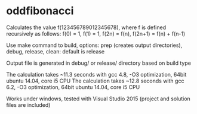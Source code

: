 # oddfibonacci
Calculates the value f(123456789012345678), where f is defined recursively as follows:
f(0) = 1,
f(1) = 1,
f(2n) = f(n),
f(2n+1) = f(n) + f(n-1)

Use make command to build, options: prep (creates output directories), debug, release, clean: default is release

Output file is generated in debug/ or release/ directory based on build type

The calculation takes ~11.3 seconds with gcc 4.8, -O3 optimization, 64bit ubuntu 14.04, core i5 CPU
The calculation takes ~12.8 seconds with gcc 6.2, -O3 optimization, 64bit ubuntu 14.04, core i5 CPU

Works under windows, tested with Visual Studio 2015 (project and solution files are included)
